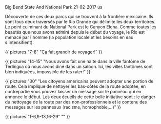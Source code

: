 Big Bend State And National Park
21-02-2017
us

Découverte de ces deux parcs qui se trouvent à la frontière mexicaine. Ils sont tous deux traversés par le Rio Grande qui délimite les deux territoires. Le point culminant du National Park est le Canyon Elena. Comme toutes les beautés que nous avons admiré depuis le début du voyage, le Rio est menacé par l'homme (la population locale et les besoins en eau s'intensifient).

{{ pictures "7-8" "Ca fait grandir de voyager!" }}

{{ pictures "14-15" "Nous avons fait une halte dans la ville fantôme de Terlingua où nous avons diné dans un saloon. Ici, les villes fantômes sont bien indiquées, impossible de les rater!" }}

{{ pictures "30" "Les citoyens américains peuvent adopter une portion de route. Cela implique de nettoyer les bas-côtés de la route adoptée, en contrepartie vous pouvez laisser un message sur le panneau qui en annonce le début. Les deux écueils de cette belle initiative sont : le danger du nettoyage de la route par des non-professionnels et le contenu des messages sur les panneaux (racisme, homophobie,...)" }}

{{ pictures "1-6,9-13,16-29" "" }}
